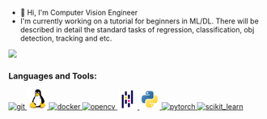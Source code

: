 - 👋 Hi, I'm Computer Vision Engineer
- I'm currently working on a tutorial for beginners in ML/DL. 
  There will be described in detail the standard tasks of regression, classification, obj detection, tracking and etc. 
  
<div id="header" align="left">
  <img src='https://media.giphy.com/media/bAQH7WXKqtIBrPs7sR/giphy.gif' width= 300/>
</div>
 
<h3 align="left">Languages and Tools:</h3>
<p align="left"> <a href="https://git-scm.com/" target="_blank" rel="noreferrer"> <img src="https://www.vectorlogo.zone/logos/git-scm/git-scm-icon.svg" alt="git" width="40" height="40"/> </a> <a href="https://www.linux.org/" target="_blank" rel="noreferrer"> <img src="https://raw.githubusercontent.com/devicons/devicon/master/icons/linux/linux-original.svg" alt="linux" width="40" height="40"/> </a> <a href="https://www.docker.com/" target="_blank" rel="noreferrer"> <img src="[https://www.vectorlogo.zone/util/preview.html?image=/logos/docker/docker-ar21.svg](https://www.vectorlogo.zone/util/preview.html?image=/logos/docker/docker-icon.svg)" alt="docker" width="40" height="40"/> </a><a href="https://opencv.org/" target="_blank" rel="noreferrer"> <img src="https://www.vectorlogo.zone/logos/opencv/opencv-icon.svg" alt="opencv" width="40" height="40"/> </a> <a href="https://pandas.pydata.org/" target="_blank" rel="noreferrer"> <img src="https://raw.githubusercontent.com/devicons/devicon/2ae2a900d2f041da66e950e4d48052658d850630/icons/pandas/pandas-original.svg" alt="pandas" width="40" height="40"/> </a> <a href="https://www.python.org" target="_blank" rel="noreferrer"> <img src="https://raw.githubusercontent.com/devicons/devicon/master/icons/python/python-original.svg" alt="python" width="40" height="40"/> </a> <a href="https://pytorch.org/" target="_blank" rel="noreferrer"> <img src="https://www.vectorlogo.zone/logos/pytorch/pytorch-icon.svg" alt="pytorch" width="40" height="40"/> </a> <a href="https://scikit-learn.org/" target="_blank" rel="noreferrer"> <img src="https://upload.wikimedia.org/wikipedia/commons/0/05/Scikit_learn_logo_small.svg" alt="scikit_learn" width="40" height="40"/> </a> </p>

<!---
AtMelo/AtMelo is a ✨ special ✨ repository because its `README.md` (this file) appears on your GitHub profile.
You can click the Preview link to take a look at your changes.
--->
